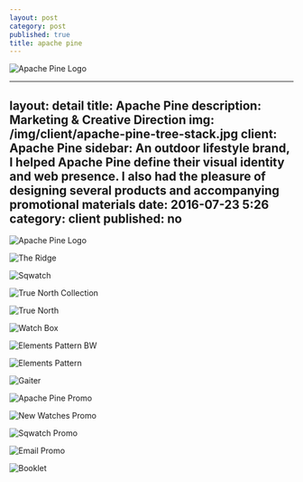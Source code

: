 ```yaml
---
layout: post
category: post
published: true
title: apache pine
---
```

![Apache Pine Logo](/img/client/apache-pine-tree-stack.jpg)
<!--more-->


---
layout: detail
title: Apache Pine
description: Marketing & Creative Direction
img: /img/client/apache-pine-tree-stack.jpg
client: Apache Pine
sidebar: An outdoor lifestyle brand, I helped Apache Pine define their visual identity and web presence. I also had the pleasure of designing several products and accompanying promotional materials
date: 2016-07-23 5:26
category: client
published: no
---

![Apache Pine Logo](/img/client/apache-pine-tree-stack.jpg)

![The Ridge](/img/client/ridge.jpg)

![Sqwatch](/img/client/sqwatch.jpg)

![True North Collection](/img/client/true-north-collection.png)

![True North](/img/client/true-north.png)

![Watch Box](/img/client/watch-box.jpg)

![Elements Pattern BW](/img/client/pattern-bw.jpg)

![Elements Pattern](/img/client/pattern-elements.jpg)

![Gaiter](/img/client/gaiter.png)

![Apache Pine Promo](/img/client/ap.jpg)

![New Watches Promo](/img/client/promo-1.jpg)

![Sqwatch Promo](/img/client/promo-2.jpg)

![Email Promo](/img/client/email-promo.jpg)

![Booklet](/img/client/booklet.png)

<!-- ![Web Design](/img/client/responsive.jpg)
 -->
<!--
Other things you should write about:
# ui/ux
## responsive website design
- wireframes
- personas
- user testing
- a/b testing
-->